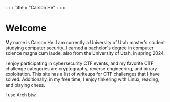+++
title = "Carson He"
+++

# Welcome

My name is Carson He. I am currently a University of Utah master's student studying computer security. I earned a bachelor's degree in computer science magna cum laude, also from the University of Utah, in spring 2024.

I enjoy participating in cybersecurity CTF events, and my favorite CTF challenge categories are cryptography, reverse engineering, and binary exploitation. This site has a list of writeups for CTF challenges that I have solved. Additionally, in my free time, I enjoy tinkering with Linux, reading, and playing chess.

I use Arch btw.
